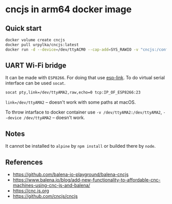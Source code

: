 # cncjs in arm64 docker image

## Quick start

```bash
docker volume create cncjs
docker pull urpylka/cncjs:latest
docker run -d --device=/dev/ttyACM0 --cap-add=SYS_RAWIO -v "cncjs:/config" -p 80:80 --restart unless-stopped --name cncjs urpylka/cncjs:latest
```

## UART Wi-Fi bridge

It can be made with `ESP8266`. For doing that use [esp-link](https://github.com/jeelabs/esp-link).
To do virtual serial interface can be used `socat`.

```bash
socat pty,link=/dev/ttyAMA2,raw,echo=0 tcp:IP_OF_ESP8266:23
```

`link=/dev/ttyAMA2` – doesn't work with some paths at macOS.

To throw intarface to docker container use `-v /dev/ttyAMA2:/dev/ttyAMA2`, `--device /dev/ttyAMA2` – doesn't work.

## Notes

It cannot be installed to `alpine` by `npm install` or builded there by `node`.

## References

* https://github.com/balena-io-playground/balena-cncjs
* https://www.balena.io/blog/add-new-functionality-to-affordable-cnc-machines-using-cnc-js-and-balena/
* https://cnc.js.org
* https://github.com/cncjs/cncjs
